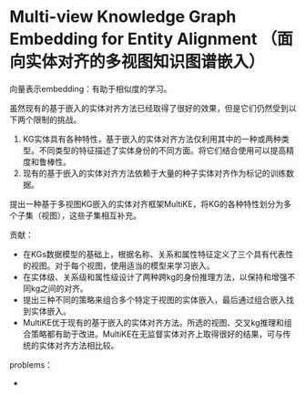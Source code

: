 #  Multi-view Knowledge Graph Embedding for Entity Alignment （面向实体对齐的多视图知识图谱嵌入）

向量表示embedding：有助于相似度的学习。

虽然现有的基于嵌入的实体对齐方法已经取得了很好的效果，但是它们仍然受到以下两个限制的挑战。

1. KG实体具有各种特性，基于嵌入的实体对齐方法仅利用其中的一种或两种类型。不同类型的特征描述了实体身份的不同方面。将它们结合使用可以提高精度和鲁棒性。
2. 现有的基于嵌入的实体对齐方法依赖于大量的种子实体对齐作为标记的训练数据。



提出一种基于多视图KG嵌入的实体对齐框架MultiKE，将KG的各种特性划分为多个子集（视图），这些子集相互补充。



贡献：

* 在KGs数据模型的基础上，根据名称、关系和属性特征定义了三个具有代表性的视图。对于每个视图，使用适当的模型来学习嵌入。
* 在实体级、关系级和属性级设计了两种跨kg的身份推理方法，以保持和增强不同kg之间的对齐。
* 提出三种不同的策略来组合多个特定于视图的实体嵌入，最后通过组合嵌入找到实体嵌入。
* MultiKE优于现有的基于嵌入的实体对齐方法。所选的视图、交叉kg推理和组合策略都有助于改进。MultiKE在无监督实体对齐上取得很好的结果，可与传统的实体对齐方法相比较。



problems：

* 